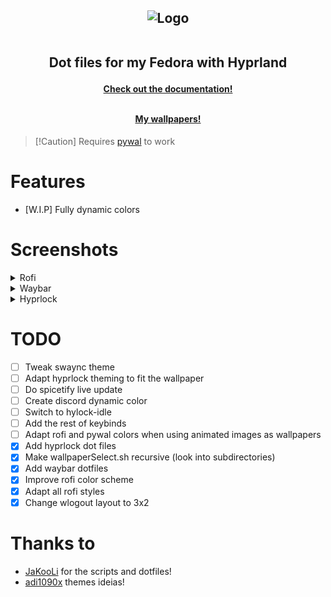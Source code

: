 <h2 align="center">
  <img src="https://raw.githubusercontent.com/zDyanTB/HyprNova/master/src/nova-banner.png" alt="Logo"/><br><br>

  Dot files for my Fedora with Hyprland
</h2>

<h4 align="center">
  <a href="https://github.com/zDyanTB/HyprNova/blob/master/documentation.md">Check out the documentation!</a><br><br>
  
  <a href="https://github.com/zDyanTB/aesthic-wallpapers">My wallpapers!</a>
  </h4>

>   [!Caution]
>   Requires [pywal](https://github.com/dylanaraps/pywal) to work

# Features
  -  [W.I.P] Fully dynamic colors

# Screenshots
<details>
<summary> Rofi </summary>

<h4 align="center"> Menu </h4>

![Space-menu](src/rofi/space-menu.png)

![Flower-menu](src/rofi/flower-menu.png)  

![Eye-menu](src/rofi/eye-menu.png)


<h4 align="center"> Waybar Layouts </h4>

![Space-layout](src/rofi/space-layout.png)


<h4 align="center"> Wallpaper Selector </h4>

![Wallpapers](src/rofi/wallpaper-select.png)


</details>

<details>
<summary> Waybar </summary>

![Castle-shot](src/waybar/shot-castle.png)
![Castle-bar](src/waybar/bar-castle.png)
---
![Space-shot](src/waybar/shot-space.png)
![Space-bar](src/waybar/bar-space.png)
---
![Flower-shot](src/waybar/shot-flower.png)
![Flower-bar](src/waybar/bar-flower.png)
---
</details>


<details>
<summary> Hyprlock </summary>

![Girl](src/hyprlock/girl.png)
![seahorse](src/hyprlock/seahorse.png)
![space](src/hyprlock/space.png)

</details>

# TODO


- [ ] Tweak swaync theme
- [ ] Adapt hyprlock theming to fit the wallpaper
- [ ] Do spicetify live update
- [ ] Create discord dynamic color
- [ ] Switch to hylock-idle
- [ ] Add the rest of keybinds
- [ ] Adapt rofi and pywal colors when using animated images as wallpapers
- [x] Add hyprlock dot files
- [x] Make wallpaperSelect.sh recursive (look into subdirectories)
- [x] Add waybar dotfiles
- [x] Improve rofi color scheme
- [x] Adapt all rofi styles
- [x] Change wlogout layout to 3x2

# Thanks to
 - [JaKooLi](https://github.com/JaKooLit) for the scripts and dotfiles!
 - [adi1090x](https://github.com/adi1090x/rofi) themes ideias!
